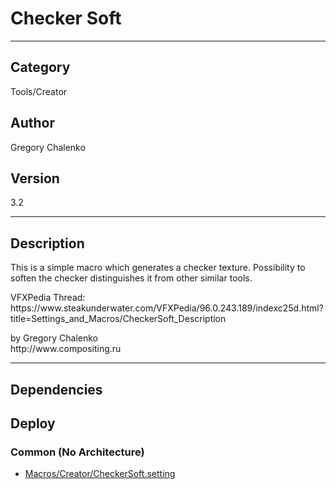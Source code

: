 # Checker Soft
___

## Category
Tools/Creator

## Author
Gregory Chalenko

## Version
3.2

___

## Description
<p>This is a simple macro which generates a checker texture. Possibility to soften the checker distinguishes it from other similar tools.</p>

<p>VFXPedia Thread:<br>
https://www.steakunderwater.com/VFXPedia/96.0.243.189/indexc25d.html?title=Settings_and_Macros/CheckerSoft_Description</p>

<p>by Gregory Chalenko<br>
http://www.compositing.ru</p>

___

## Dependencies

## Deploy

### Common (No Architecture)

<ul>
<li><a href="https://gitlab.com/WeSuckLess/Reactor/-/blob/master/Atoms/com.GregoryChalenko.CheckerSoft/Macros/Creator/CheckerSoft.setting?ref_type=heads">Macros/Creator/CheckerSoft.setting</a></li>
</ul>
